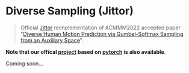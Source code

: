 # Diverse Sampling (Jittor)
> Official [Jittor](https://github.com/Jittor/Jittor) reimplementation of ACMMM2022 accepted paper "[Diverse Human Motion Prediction via Gumbel-Softmax Sampling from an Auxiliary Space]()". 

**Note that our offical [project](https://github.com/Droliven/diverse_sampling) based on [pytorch](https://github.com/pytorch/pytorch) is also available**.

Coming soon...
